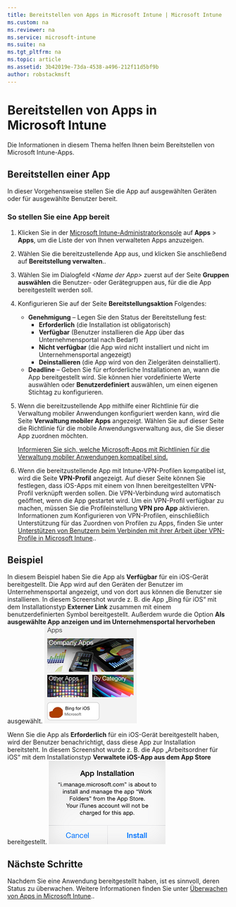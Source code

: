 ```yaml
---
title: Bereitstellen von Apps in Microsoft Intune | Microsoft Intune
ms.custom: na
ms.reviewer: na
ms.service: microsoft-intune
ms.suite: na
ms.tgt_pltfrm: na
ms.topic: article
ms.assetid: 3b42019e-73da-4538-a496-212f11d5bf9b
author: robstackmsft
---
```

# Bereitstellen von Apps in Microsoft Intune

Die Informationen in diesem Thema helfen Ihnen beim Bereitstellen von Microsoft Intune-Apps.


## Bereitstellen einer App
In dieser Vorgehensweise stellen Sie die App auf ausgewählten Geräten oder für ausgewählte Benutzer bereit.

### So stellen Sie eine App bereit

1. Klicken Sie in der [Microsoft Intune-Administratorkonsole](https://manage.microsoft.com) auf **Apps** &gt; **Apps**, um die Liste der von Ihnen verwalteten Apps anzuzeigen.

2.  Wählen Sie die bereitzustellende App aus, und klicken Sie anschließend auf **Bereitstellung verwalten**..

3.  Wählen Sie im Dialogfeld *&lt;Name der App&gt;* zuerst auf der Seite **Gruppen auswählen** die Benutzer- oder Gerätegruppen aus, für die die App bereitgestellt werden soll.

4.  Konfigurieren Sie auf der Seite **Bereitstellungsaktion** Folgendes:

    - **Genehmigung** – Legen Sie den Status der Bereitstellung fest:
        - **Erforderlich** (die Installation ist obligatorisch)
        - **Verfügbar** (Benutzer installieren die App über das Unternehmensportal nach Bedarf)
        - **Nicht verfügbar** (die App wird nicht installiert und nicht im Unternehmensportal angezeigt)
        - **Deinstallieren** (die App wird von den Zielgeräten deinstalliert).
    - **Deadline** – Geben Sie für erforderliche Installationen an, wann die App bereitgestellt wird. Sie können hier vordefinierte Werte auswählen oder **Benutzerdefiniert** auswählen, um einen eigenen Stichtag zu konfigurieren.

5. Wenn die bereitzustellende App mithilfe einer Richtlinie für die Verwaltung mobiler Anwendungen konfiguriert werden kann, wird die Seite **Verwaltung mobiler Apps** angezeigt. Wählen Sie auf dieser Seite die Richtlinie für die mobile Anwendungsverwaltung aus, die Sie dieser App zuordnen möchten.

    [Informieren Sie sich, welche Microsoft-Apps mit Richtlinien für die Verwaltung mobiler Anwendungen kompatibel sind.](https://www.microsoft.com/en-us/server-cloud/products/microsoft-intune/partners.aspx)

6. Wenn die bereitzustellende App mit Intune-VPN-Profilen kompatibel ist, wird die Seite **VPN-Profil** angezeigt. Auf dieser Seite können Sie festlegen, dass iOS-Apps mit einem von Ihnen bereitgestellten VPN-Profil verknüpft werden sollen. Die VPN-Verbindung wird automatisch geöffnet, wenn die App gestartet wird. Um ein VPN-Profil verfügbar zu machen, müssen Sie die Profileinstellung **VPN pro App** aktivieren.
 Informationen zum Konfigurieren von VPN-Profilen, einschließlich Unterstützung für das Zuordnen von Profilen zu Apps, finden Sie unter [Unterstützen von Benutzern beim Verbinden mit ihrer Arbeit über VPN-Profile in Microsoft Intune](vpn-connections-in-microsoft-intune.md)..

## Beispiel

In diesem Beispiel haben Sie die App als **Verfügbar** für ein iOS-Gerät bereitgestellt.
Die App wird auf den Geräten der Benutzer im Unternehmensportal angezeigt, und von dort aus können die Benutzer sie installieren. In diesem Screenshot wurde z. B. die App „Bing für iOS“ mit dem Installationstyp **Externer Link** zusammen mit einem benutzerdefinierten Symbol bereitgestellt. Außerdem wurde die Option **Als ausgewählte App anzeigen und im Unternehmensportal hervorheben** ausgewählt.
    ![Verfügbare iOS-App](./media/available-install-on-iOS.png)

Wenn Sie die App als **Erforderlich** für ein iOS-Gerät bereitgestellt haben, wird der Benutzer benachrichtigt, dass diese App zur Installation bereitsteht. In diesem Screenshot wurde z. B. die App „Arbeitsordner für iOS“ mit dem Installationstyp **Verwaltete iOS-App aus dem App Store** bereitgestellt.
    ![Erforderliche iOS-App](./media/iOS-Required-install.PNG)

## Nächste Schritte

Nachdem Sie eine Anwendung bereitgestellt haben, ist es sinnvoll, deren Status zu überwachen. Weitere Informationen finden Sie unter [Überwachen von Apps in Microsoft Intune](monitor-apps-in-microsoft-intune.md)..


<!--HONumber=May16_HO1-->


